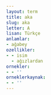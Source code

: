 ```yaml
---
layout: term
title: aka
slug: aka
letter: A
lisan: Türkçe
anlamlar:
- ağabey
ozellikler:
- - isim
  - ağızlardan
ornekler:
- - ''
orneklerkaynak:
- - ''
---
```

